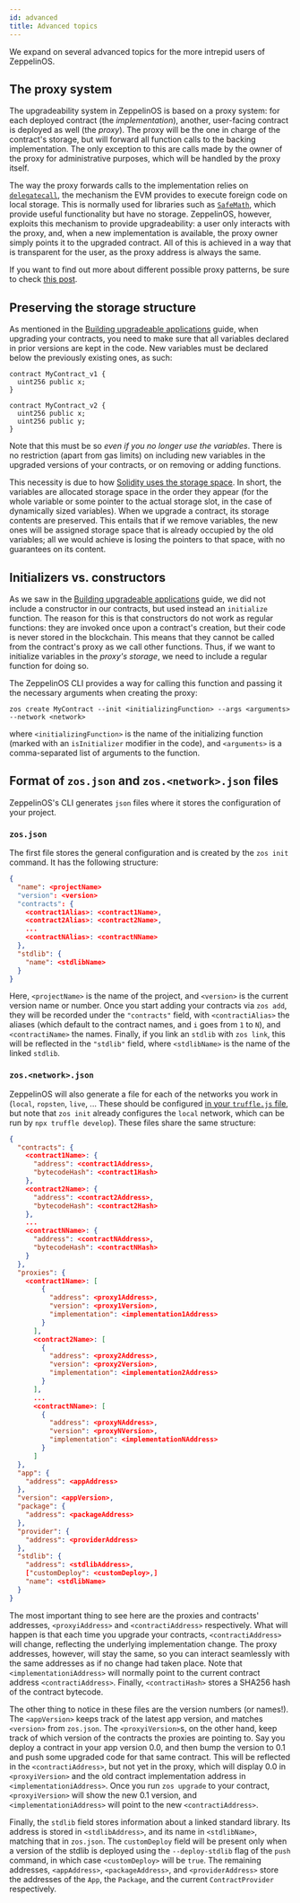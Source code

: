 ```yaml
---
id: advanced
title: Advanced topics
---
```


We expand on several advanced topics for the more intrepid users of ZeppelinOS. 

## The proxy system
The upgradeability system in ZeppelinOS is based on a proxy system: for each deployed contract (the _implementation_), another, user-facing contract is deployed as well (the _proxy_). The proxy will be the one in charge of the contract's storage, but will forward all function calls to the backing implementation. The only exception to this are calls made by the owner of the proxy for administrative purposes, which will be handled by the proxy itself. 

The way the proxy forwards calls to the implementation relies on [`delegatecall`](https://github.com/ethereum/EIPs/blob/master/EIPS/eip-7.md), the mechanism the EVM provides to execute foreign code on local storage. This is normally used for libraries such as [`SafeMath`](https://github.com/OpenZeppelin/openzeppelin-solidity/blob/master/contracts/math/SafeMath.sol), which provide useful functionality but have no storage. ZeppelinOS, however, exploits this mechanism to provide upgradeability: a user only interacts with the proxy, and, when a new implementation is available, the proxy owner simply points it to the upgraded contract. All of this is achieved in a way that is transparent for the user, as the proxy address is always the same.

If you want to find out more about different possible proxy patterns, be sure to check [this post](https://blog.zeppelinos.org/proxy-patterns/).



## Preserving the storage structure
As mentioned in the [Building upgradeable applications](building.md) guide, when upgrading your contracts, you need to make sure that all variables declared in prior versions are kept in the code. New variables must be declared below the previously existing ones, as such:

```sol
contract MyContract_v1 {
  uint256 public x;
}

contract MyContract_v2 {
  uint256 public x;
  uint256 public y;
}
```

Note that this must be so _even if you no longer use the variables_. There is no restriction (apart from gas limits) on including new variables in the upgraded versions of your contracts, or on removing or adding functions. 

This necessity is due to how [Solidity uses the storage space](https://solidity.readthedocs.io/en/v0.4.21/miscellaneous.html#layout-of-state-variables-in-storage). In short, the variables are allocated storage space in the order they appear (for the whole variable or some pointer to the actual storage slot, in the case of dynamically sized variables). When we upgrade a contract, its storage contents are preserved. This entails that if we remove variables, the new ones will be assigned storage space that is already occupied by the old variables; all we would achieve is losing the pointers to that space, with no guarantees on its content.

## Initializers vs. constructors
As we saw in the [Building upgradeable applications](building.md) guide, we did not include a constructor in our contracts, but used instead an `initialize` function. The reason for this is that constructors do not work as regular functions: they are invoked once upon a contract's creation, but their code is never stored in the blockchain. This means that they cannot be called from the contract's proxy as we call other functions. Thus, if we want to initialize variables in the _proxy's storage_, we need to include a regular function for doing so. 

The ZeppelinOS CLI provides a way for calling this function and passing it the necessary arguments when creating the proxy:

```    
zos create MyContract --init <initializingFunction> --args <arguments> --network <network>
```

where `<initializingFunction>` is the name of the initializing function (marked with an `isInitializer` modifier in the code), and `<arguments>` is a comma-separated list of arguments to the function. 

## Format of `zos.json` and `zos.<network>.json` files
ZeppelinOS's CLI generates `json` files where it stores the configuration of your project.

### `zos.json`
The first file stores the general configuration and is created by the `zos init` command. It has the following structure:

```json    
{
  "name": <projectName>
  "version": <version>
  "contracts": {
    <contract1Alias>: <contract1Name>,
    <contract2Alias>: <contract2Name>,
    ...
    <contractNAlias>: <contractNName>
  },
  "stdlib": {
    "name": <stdlibName>
  }
}
```

Here, `<projectName>` is the name of the project, and `<version>` is the current version name or number. Once you start adding your contracts via `zos add`, they will be recorded under the `"contracts"` field, with `<contractiAlias>` the aliases (which default to the contract names, and `i` goes from `1` to `N`), and `<contractiName>` the names. Finally, if you link an `stdlib` with `zos link`, this will be reflected in the `"stdlib"` field, where `<stdlibName>` is the name of the linked `stdlib`. 

### `zos.<network>.json`
ZeppelinOS will also generate a file for each of the networks you work in (`local`, `ropsten`, `live`, ... These should be configured [in your `truffle.js` file](http://truffleframework.com/docs/advanced/configuration#networks), but note that `zos init` already configures the `local` network, which can be run by `npx truffle develop`). These files share the same structure:

```json
{
  "contracts": {
    <contract1Name>: {
      "address": <contract1Address>,
      "bytecodeHash": <contract1Hash>
    },
    <contract2Name>: {
      "address": <contract2Address>,
      "bytecodeHash": <contract2Hash>
    },
    ...
    <contractNName>: {
      "address": <contractNAddress>,
      "bytecodeHash": <contractNHash>
    }
  },
  "proxies": { 
    <contract1Name>: [
        {
          "address": <proxy1Address>,
          "version": <proxy1Version>,
          "implementation": <implementation1Address>
        }
      ],
      <contract2Name>: [
        {
          "address": <proxy2Address>,
          "version": <proxy2Version>,
          "implementation": <implementation2Address>
        }
      ],
      ...
      <contractNName>: [
        {
          "address": <proxyNAddress>,
          "version": <proxyNVersion>,
          "implementation": <implementationNAddress>
        }
      ]
  }, 
  "app": {
    "address": <appAddress>
  },
  "version": <appVersion>,
  "package": {
    "address": <packageAddress>
  },
  "provider": {
    "address": <providerAddress>
  },
  "stdlib": {
    "address": <stdlibAddress>,
    ["customDeploy": <customDeploy>,]
    "name": <stdlibName>
  }
}
```

The most important thing to see here are the proxies and contracts' addresses, `<proxyiAddress>` and `<contractiAddress>` respectively. What will happen is that each time you upgrade your contracts, `<contractiAddress>` will change, reflecting the underlying implementation change. The proxy addresses, however, will stay the same, so you can interact seamlessly with the same addresses as if no change had taken place. Note that `<implementationiAddress>` will normally point to the current contract address `<contractiAddress>`. Finally, `<contractiHash>` stores a SHA256 hash of the contract bytecode. 

The other thing to notice in these files are the version numbers (or names!). The `<appVersion>` keeps track of the latest app version, and matches `<version>` from `zos.json`. The `<proxyiVersion>`s, on the other hand, keep track of which version of the contracts the proxies are pointing to. Say you deploy a contract in your app version 0.0, and then bump the version to 0.1 and push some upgraded code for that same contract. This will be reflected in the `<contractiAddress>`, but not yet in the proxy, which will display 0.0 in `<proxyiVersion>` and the old contract implementation address in `<implementationiAddress>`. Once you run `zos upgrade` to your contract, `<proxyiVersion>` will show the new 0.1 version, and `<implementationiAddress>` will point to the new `<contractiAddress>`.

Finally, the `stdlib` field stores information about a linked standard library. Its address is stored in `<stdlibAddress>`, and its name in `<stdlibName>`, matching that in `zos.json`. The `customDeploy` field will be present only when a version of the stdlib is deployed using the `--deploy-stdlib` flag of the `push` command, in which case `<customDeploy>` will be `true`. The remaining addresses, `<appAddress>`, `<packageAddress>`, and `<providerAddress>` store the addresses of the `App`, the `Package`, and the current `ContractProvider` respectively. 



